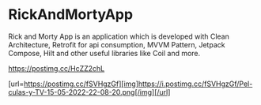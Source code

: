# RickAndMortyApp
Rick and Morty App is an application which is developed with Clean Architecture, Retrofit for api consumption, MVVM Pattern, Jetpack Compose, Hilt and other
useful libraries like Coil and more.

https://postimg.cc/HcZZ2chL

[url=https://postimg.cc/fSVHgzGf][img]https://i.postimg.cc/fSVHgzGf/Pel-culas-y-TV-15-05-2022-22-08-20.png[/img][/url]


